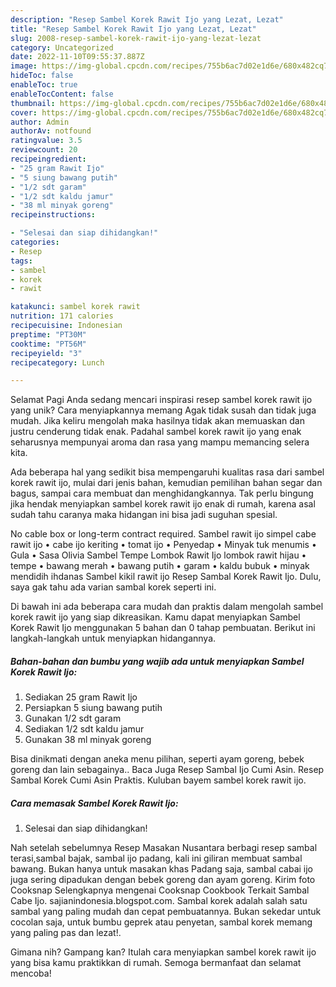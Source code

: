 ```yaml
---
description: "Resep Sambel Korek Rawit Ijo yang Lezat, Lezat"
title: "Resep Sambel Korek Rawit Ijo yang Lezat, Lezat"
slug: 2008-resep-sambel-korek-rawit-ijo-yang-lezat-lezat
category: Uncategorized
date: 2022-11-10T09:55:37.887Z
image: https://img-global.cpcdn.com/recipes/755b6ac7d02e1d6e/680x482cq70/sambel-korek-rawit-ijo-foto-resep-utama.jpg
hideToc: false
enableToc: true
enableTocContent: false
thumbnail: https://img-global.cpcdn.com/recipes/755b6ac7d02e1d6e/680x482cq70/sambel-korek-rawit-ijo-foto-resep-utama.jpg
cover: https://img-global.cpcdn.com/recipes/755b6ac7d02e1d6e/680x482cq70/sambel-korek-rawit-ijo-foto-resep-utama.jpg
author: Admin
authorAv: notfound
ratingvalue: 3.5
reviewcount: 20
recipeingredient:
- "25 gram Rawit Ijo"
- "5 siung bawang putih"
- "1/2 sdt garam"
- "1/2 sdt kaldu jamur"
- "38 ml minyak goreng"
recipeinstructions:

- "Selesai dan siap dihidangkan!"
categories:
- Resep
tags:
- sambel
- korek
- rawit

katakunci: sambel korek rawit 
nutrition: 171 calories
recipecuisine: Indonesian
preptime: "PT30M"
cooktime: "PT56M"
recipeyield: "3"
recipecategory: Lunch

---
```



Selamat Pagi Anda sedang mencari inspirasi resep sambel korek rawit ijo yang unik? Cara menyiapkannya memang Agak tidak susah dan tidak juga mudah. Jika keliru mengolah maka hasilnya tidak akan memuaskan dan justru cenderung tidak enak. Padahal sambel korek rawit ijo yang enak seharusnya mempunyai aroma dan rasa yang mampu memancing selera kita.


Ada beberapa hal yang sedikit bisa mempengaruhi kualitas rasa dari sambel korek rawit ijo, mulai dari jenis bahan, kemudian pemilihan bahan segar dan bagus, sampai cara membuat dan menghidangkannya. Tak perlu bingung jika hendak menyiapkan sambel korek rawit ijo enak di rumah, karena asal sudah tahu caranya maka hidangan ini bisa jadi suguhan spesial.

No cable box or long-term contract required. Sambel rawit ijo simpel cabe rawit ijo • cabe ijo keriting • tomat ijo • Penyedap • Minyak tuk menumis • Gula • Sasa Olivia Sambel Tempe Lombok Rawit Ijo lombok rawit hijau • tempe • bawang merah • bawang putih • garam • kaldu bubuk • minyak mendidih ihdanas Sambel kikil rawit ijo Resep Sambal Korek Rawit Ijo. Dulu, saya gak tahu ada varian sambal korek seperti ini.


Di bawah ini ada beberapa cara mudah dan praktis dalam mengolah sambel korek rawit ijo yang siap dikreasikan. Kamu dapat menyiapkan Sambel Korek Rawit Ijo menggunakan 5 bahan dan 0 tahap pembuatan. Berikut ini langkah-langkah untuk menyiapkan hidangannya.

<!--inarticleads1-->

##### Bahan-bahan dan bumbu yang wajib ada untuk menyiapkan Sambel Korek Rawit Ijo:

1. Sediakan 25 gram Rawit Ijo
1. Persiapkan 5 siung bawang putih
1. Gunakan 1/2 sdt garam
1. Sediakan 1/2 sdt kaldu jamur
1. Gunakan 38 ml minyak goreng


Bisa dinikmati dengan aneka menu pilihan, seperti ayam goreng, bebek goreng dan lain sebagainya.. Baca Juga Resep Sambal Ijo Cumi Asin. Resep Sambal Korek Cumi Asin Praktis. Kuluban bayem sambel korek rawit ijo. 

<!--inarticleads2-->

##### Cara memasak Sambel Korek Rawit Ijo:


1. Selesai dan siap dihidangkan!

Nah setelah sebelumnya Resep Masakan Nusantara berbagi resep sambal terasi,sambal bajak, sambal ijo padang, kali ini giliran membuat sambal bawang. Bukan hanya untuk masakan khas Padang saja, sambal cabai ijo juga sering dipadukan dengan bebek goreng dan ayam goreng. Kirim foto Cooksnap Selengkapnya mengenai Cooksnap Cookbook Terkait Sambal Cabe Ijo. sajianindonesia.blogspot.com. Sambal korek adalah salah satu sambal yang paling mudah dan cepat pembuatannya. Bukan sekedar untuk cocolan saja, untuk bumbu geprek atau penyetan, sambal korek memang yang paling pas dan lezat!. 

Gimana nih? Gampang kan? Itulah cara menyiapkan sambel korek rawit ijo yang bisa kamu praktikkan di rumah. Semoga bermanfaat dan selamat mencoba!
